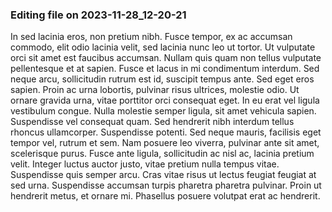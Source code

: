 

### Editing file on 2023-11-28_12-20-21

In sed lacinia eros, non pretium nibh. Fusce tempor, ex ac accumsan commodo, elit odio lacinia velit, sed lacinia nunc leo ut tortor. Ut vulputate orci sit amet est faucibus accumsan. Nullam quis quam non tellus vulputate pellentesque et at sapien. Fusce et lacus in mi condimentum interdum. Sed neque arcu, sollicitudin rutrum est id, suscipit tempus ante. Sed eget eros sapien. Proin ac urna lobortis, pulvinar risus ultrices, molestie odio. Ut ornare gravida urna, vitae porttitor orci consequat eget. In eu erat vel ligula vestibulum congue. Nulla molestie semper ligula, sit amet vehicula sapien. Suspendisse vel consequat quam. Sed hendrerit nibh interdum tellus rhoncus ullamcorper. Suspendisse potenti. Sed neque mauris, facilisis eget tempor vel, rutrum et sem. Nam posuere leo viverra, pulvinar ante sit amet, scelerisque purus.
Fusce ante ligula, sollicitudin ac nisl ac, lacinia pretium velit. Integer luctus auctor justo, vitae pretium nulla tempus vitae. Suspendisse quis semper arcu. Cras vitae risus ut lectus feugiat feugiat at sed urna. Suspendisse accumsan turpis pharetra pharetra pulvinar. Proin ut hendrerit metus, et ornare mi. Phasellus posuere volutpat erat ac hendrerit.


